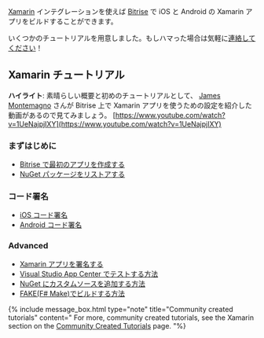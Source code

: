[Xamarin](https://xamarin.com) インテグレーションを使えば [Bitrise](https://www.bitrise.io) で iOS と Android の Xamarin アプリをビルドすることができます。

いくつかのチュートリアルを用意しました。もしハマった場合は気軽に[連絡してください](https://www.bitrise.io/contact)！

## Xamarin チュートリアル

**ハイライト**:
素晴らしい概要と初めのチュートリアルとして、
[James Montemagno](https://twitter.com/JamesMontemagno) さんが Bitrise 上で Xamarin アプリを使うための設定を紹介した動画があるので見てみましょう。
[https://www.youtube.com/watch?v=1UeNajpjIXY](https://www.youtube.com/watch?v=1UeNajpjIXY)

### まずはじめに

* [Bitrise で最初のアプリを作成する](/getting-started/create-your-first-app-on-bitrise)
* [NuGet パッケージをリストアする](/tutorials/xamarin/restore-nuget-packages)

### コード署名

* [iOS コード署名](/code-signing/ios-code-signing/code-signing)
* [Android コード署名](/code-signing/android-code-signing//android-code-signing-procedures)

### Advanced

* [Xamarin アプリを署名する](/tutorials/xamarin/deploy-your-xamarin-app)
* [Visual Studio App Center でテストする方法](/testing/run-your-tests-in-the-app-center)
* [NuGet にカスタムソースを追加する方法](/xamarin/add-custom-sources-to-nuget)
* [FAKE(F# Make)でビルドする方法](/tutorials/build-with-fake)

{% include message_box.html type="note" title="Community created tutorials" content="
For more, community created tutorials, see the Xamarin section on the [Community Created Tutorials](/tutorials/community-created) page. "%}

